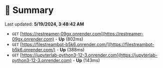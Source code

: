 # 📖 Summary
Last updated: **5/19/2024, 3:48:42 AM**

- `GET` [https://restreamer-09gx.onrender.com](https://restreamer-09gx.onrender.com) - **Up** (802ms)
- `GET` [https://filestreambot-b5k6.onrender.com/](https://filestreambot-b5k6.onrender.com/) - **Up** (388ms)
- `GET` [https://jupyterlab-python3-12-3.onrender.com](https://jupyterlab-python3-12-3.onrender.com) - **Up** (143ms)
